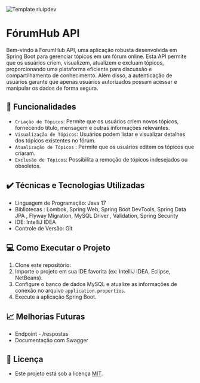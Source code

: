 ![Template rluipdev]( )
# FórumHub API
Bem-vindo à ForumHub API, uma aplicação robusta desenvolvida em Spring Boot para gerenciar tópicos em um fórum online. Esta API permite que os usuários criem, visualizem, atualizem e excluam tópicos, proporcionando uma plataforma eficiente para discussão e compartilhamento de conhecimento. Além disso, a autenticação de usuários garante que apenas usuários autorizados possam acessar e manipular os dados de forma segura.

## 🔨 Funcionalidades

 

- `Criação de Tópicos`: Permite que os usuários criem novos tópicos, fornecendo título, mensagem e outras informações relevantes.
- `Visualização de Tópicos`: Usuários podem listar e visualizar detalhes dos tópicos existentes no fórum.
- `Atualização de Tópicos` : Permite que os usuários editem os tópicos que criaram.
- `Exclusão de Tópicos`: Possibilita a remoção de tópicos indesejados ou obsoletos.


## ✔️ Técnicas e Tecnologias Utilizadas

 - Linguagem de Programação: Java 17
 - Bibliotecas : Lombok, Spring Web, Spring Boot DevTools, Spring Data JPA , Flyway Migration, MySQL Driver , Validation, Spring Security
 - IDE: IntelliJ IDEA
 - Controle de Versão: Git

   
## 💻 Como Executar o Projeto

 1. Clone este repositório:
2. Importe o projeto em sua IDE favorita (ex: IntelliJ IDEA, Eclipse, NetBeans).
3. Configure o banco de dados MySQL e atualize as informações de conexão no arquivo `application.properties`.
4. Execute a aplicação Spring Boot.

## 📈 Melhorias Futuras

- Endpoint - /respostas
- Documentação com Swagger

## 📝 Licença

- Este projeto está sob a licença [MIT](https://github.com/rluispdev/ProjectCurrencyConverter/blob/main/READMELicence.md).
